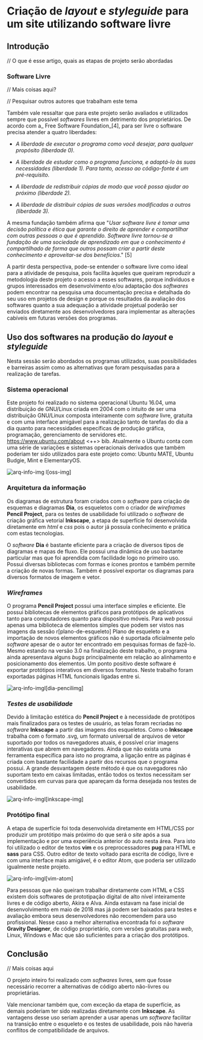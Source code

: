 # Criação de *layout* e *styleguide* para um site utilizando software livre 

## Introdução

// O que é esse artigo, quais as etapas de projeto serão abordadas

### Software Livre 

// Mais coisas aqui?

// Pesquisar outros autores que trabalham este tema

Também vale ressaltar que para este projeto serão avaliados e utilizados sempre que possível _softwares_ livres em detrimento dos proprietários. De acordo com a_ Free Software Foundation_[4], para ser livre o software precisa atender a quatro liberdades:

* _A liberdade de executar o programa como você desejar, para qualquer propósito (liberdade 0)._

* _A liberdade de estudar como o programa funciona, e adaptá-lo às suas necessidades (liberdade 1). Para tanto, acesso ao código-fonte é um pré-requisito._

* _A liberdade de redistribuir cópias de modo que você possa ajudar ao próximo (liberdade 2)._

* _A liberdade de distribuir cópias de suas versões modificadas a outros (liberdade 3)._

A mesma fundação também afirma que "_Usar _software_ livre é tomar uma decisão política e ética que garante o direito de aprender e compartilhar com outras pessoas o que é aprendido. _Software_ livre tornou-se a fundação de uma sociedade de aprendizado em que o conhecimento é compartilhado de forma que outros possam criar a partir deste conhecimento e aproveitar-se dos benefícios_." [5]

A partir desta perspectiva, pode-se entender o software livre como ideal para a atividade de pesquisa, pois facilita àqueles que queiram reproduzir a metodologia deste projeto o acesso a esses softwares, porque indivíduos e grupos interessados em desenvolvimento e/ou adaptação dos _softwares_ podem encontrar na pesquisa uma documentação precisa e detalhada do seu uso em projetos de design e porque os resultados da avaliação dos softwares quanto a sua adequação a atividade projetual poderão ser enviados diretamente aos desenvolvedores para implementar as alterações cabíveis em futuras versões dos programas.

## Uso dos softwares na produção do *layout* e *styleguide*

Nesta sessão serão abordados os programas utilizados, suas possibilidades e barreiras assim como as alternativas que foram pesquisadas para a realização de tarefas. 

### Sistema operacional

Este projeto foi realizado no sistema operacional Ubuntu 16.04, uma distribuição de GNU/Linux criada em 2004 com o intuito de ser uma distribuição GNU/Linux composta inteiramente com _software_ livre, gratuita e com uma interface amigável para a realização tanto de tarefas do dia a dia quanto para necessidades específicas de produção gráfica, programação, gerenciamento de servidores etc. https://www.ubuntu.com/about <++> bib. Atualmente o Ubuntu conta com uma série de variações e sistemas operacionais derivados que também poderiam ter sido utilizados para este projeto como: Ubuntu MATE, Ubuntu Budgie, Mint e ElementaryOS.

![arq-info-img](image/finais/oss.png "Capturas de tela de diversos sistemas operacionais livres baseados em Ubuntu") l[oss-img]

### Arquitetura da informação

Os diagramas de estrutura foram criados com o _software_ para criação de esquemas e diagramas __Dia__, os esqueletos com o criador de _wireframes_ __Pencil Project__, para os testes de usabilidade foi utilizado o _software_ de criação gráfica vetorial __Inkscape__, a etapa de superfície foi desenvolvida diretamente em _html_ e _css_ pois o autor já possuía conhecimento e prática com estas tecnologias. 

O _software_ __Dia__ é bastante eficiente para a criação de diversos tipos de diagramas e mapas de fluxo. Ele possui uma dinâmica de uso bastante particular mas que foi aprendida com facilidade logo no primeiro uso. Possui diversas bibliotecas com formas e ícones prontos e também permite a criação de novas formas. Também é possível exportar os diagramas para diversos formatos de imagem e vetor.

### *Wireframes*

O programa __Pencil Project__ possui uma interface simples e eficiente. Ele possui bibliotecas de elementos gráficos para protótipos de aplicativos tanto para computadores quanto para dispositivo móveis. Para _web_ possui apenas uma biblioteca de elementos simples que podem ser vistos nas imagens da sessão r[plano-de-esqueleto] Plano de esqueleto e a importação de novos elementos gráficos não é suportada oficialmente pelo _software_ apesar de o autor ter encontrado em pesquisas formas de fazê-lo. Mesmo estando na versão 3.0 na finalização deste trabalho, o programa ainda apresentava alguns _bugs_ principalmente em relação ao alinhamento e posicionamento dos elementos. Um ponto positivo deste software é exportar protótipos interativos em diversos formatos. Neste trabalho foram exportadas páginas HTML funcionais ligadas entre si.

![arq-info-img](image/finais/dia-pencil.png "Janelas dos softwares Dia, à esquerda, e Pencil Project Project à direita.")l[dia-pencilimg]

### *Testes de usabilidade*

Devido à limitação estética do __Pencil Project__ e à necessidade de protótipos mais finalizados para os testes de usuário, as telas foram recriadas no _software_ __Inkscape__ a partir das imagens dos esqueletos. Como o __Inkscape__ trabalha com o formato .svg, um formato universal de arquivos de vetor suportado por todos os navegadores atuais, é possível criar imagens interativas que abrem em navegadores. Ainda que não exista uma ferramenta específica para isto no programa, a ligação entre as páginas é criada com bastante facilidade a partir dos recursos que o programa possui. A grande desvantagem deste método é que os navegadores não suportam texto em caixas limitadas, então todos os textos necessitam ser convertidos em curvas para que apareçam da forma desejada nos testes de usabilidade.

![arq-info-img](image/finais/inkscape.png "Janela do software Inkscape")l[inkscape-img]

### Protótipo final

A etapa de superfície foi toda desenvolvida diretamente em HTML/CSS por produzir um protótipo mais próximo do que será o _site_ após a sua implementação e por uma experiência anterior do auto nesta área. Para isto foi utilizado o editor de textos __vim__ e os preprocessadores __pug__ para HTML e __sass__ para CSS. Outro editor de texto voltado para escrita de código, livre e com uma interface mais amigável, é o editor Atom, que poderia ser utilizado igualmente neste projeto.

![arq-info-img](image/finais/vim-atom.png "Janelas dos sotwares Vim, à esquerda, e Pencil Project à direita")l[vim-atom]

Para pessoas que não queiram trabalhar diretamente com HTML e CSS existem dois softwares de prototipação digital de alto nível inteiramente livres e de código aberto, Akira e Alva. Ainda estavam na fase inicial de desenvolvimento em maio de 2018 mas já podem ser baixados para testes e avaliação embora seus desenvolvedores não recomendem para uso profissional. Nesse caso a melhor alternativa encontrada foi o _software_ __Gravity Designer__, de código proprietário, com versões gratuitas para _web_, Linux, Windows e Mac que são suficientes para a criação dos protótipos.

## Conclusão

// Mais coisas aqui

O projeto inteiro foi realizado com _softwares_ livres, sem que fosse necessário recorrer a alternativas de código aberto não-livres ou proprietárias.

Vale mencionar também que, com exceção da etapa de superfície, as demais poderiam ter sido realizadas diretamente com __Inkscape__. As vantagens desse uso seriam aprender a usar apenas um _software_ facilitar na transição entre o esqueleto e os testes de usabilidade, pois não haveria conflitos de compatibilidade de arquivos.

